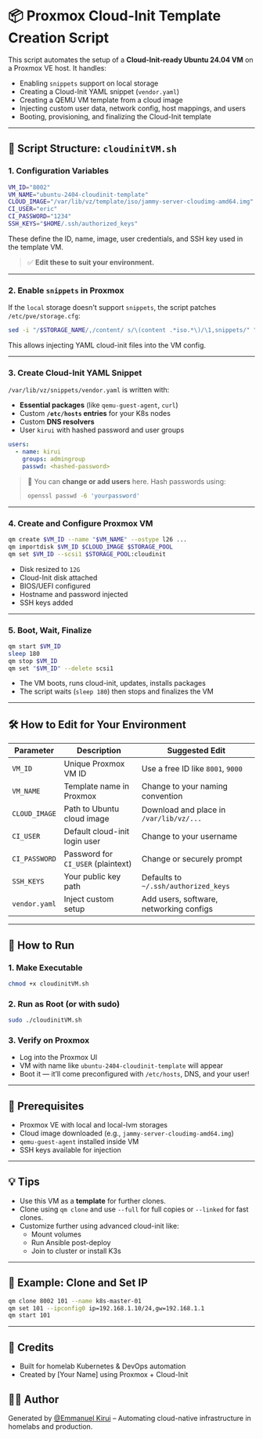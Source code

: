 
# 📦 Proxmox Cloud-Init Template Creation Script

This script automates the setup of a **Cloud-Init-ready Ubuntu 24.04 VM** on a Proxmox VE host. It handles:

- Enabling `snippets` support on local storage
- Creating a Cloud-Init YAML snippet (`vendor.yaml`)
- Creating a QEMU VM template from a cloud image
- Injecting custom user data, network config, host mappings, and users
- Booting, provisioning, and finalizing the Cloud-Init template

---

## 🧾 Script Structure: `cloudinitVM.sh`

### 1. **Configuration Variables**

```bash
VM_ID="8002"
VM_NAME="ubuntu-2404-cloudinit-template"
CLOUD_IMAGE="/var/lib/vz/template/iso/jammy-server-cloudimg-amd64.img"
CI_USER="eric"
CI_PASSWORD="1234"
SSH_KEYS="$HOME/.ssh/authorized_keys"
```

These define the ID, name, image, user credentials, and SSH key used in the template VM.

> ✅ **Edit these to suit your environment.**

---

### 2. **Enable `snippets` in Proxmox**

If the `local` storage doesn't support `snippets`, the script patches `/etc/pve/storage.cfg`:

```bash
sed -i "/$STORAGE_NAME/,/content/ s/\(content .*iso.*\)/\1,snippets/" "$CONFIG_FILE"
```

This allows injecting YAML cloud-init files into the VM config.

---

### 3. **Create Cloud-Init YAML Snippet**

`/var/lib/vz/snippets/vendor.yaml` is written with:

- **Essential packages** (like `qemu-guest-agent`, `curl`)
- Custom **`/etc/hosts` entries** for your K8s nodes
- Custom **DNS resolvers**
- User `kirui` with hashed password and user groups

```yaml
users:
  - name: kirui
    groups: admingroup
    passwd: <hashed-password>
```

> 🔐 You can **change or add users** here. Hash passwords using:
> ```bash
> openssl passwd -6 'yourpassword'
> ```

---

### 4. **Create and Configure Proxmox VM**

```bash
qm create $VM_ID --name "$VM_NAME" --ostype l26 ...
qm importdisk $VM_ID $CLOUD_IMAGE $STORAGE_POOL
qm set $VM_ID --scsi1 $STORAGE_POOL:cloudinit
```

- Disk resized to `12G`
- Cloud-Init disk attached
- BIOS/UEFI configured
- Hostname and password injected
- SSH keys added

---

### 5. **Boot, Wait, Finalize**

```bash
qm start $VM_ID
sleep 180
qm stop $VM_ID
qm set "$VM_ID" --delete scsi1
```

- The VM boots, runs cloud-init, updates, installs packages
- The script waits (`sleep 180`) then stops and finalizes the VM

---

## 🛠️ How to Edit for Your Environment

| Parameter        | Description                                      | Suggested Edit                         |
|------------------|--------------------------------------------------|----------------------------------------|
| `VM_ID`          | Unique Proxmox VM ID                             | Use a free ID like `8001`, `9000`      |
| `VM_NAME`        | Template name in Proxmox                         | Change to your naming convention       |
| `CLOUD_IMAGE`    | Path to Ubuntu cloud image                       | Download and place in `/var/lib/vz/...`|
| `CI_USER`        | Default cloud-init login user                    | Change to your username                |
| `CI_PASSWORD`    | Password for `CI_USER` (plaintext)               | Change or securely prompt              |
| `SSH_KEYS`       | Your public key path                             | Defaults to `~/.ssh/authorized_keys`   |
| `vendor.yaml`    | Inject custom setup                              | Add users, software, networking configs|

---

## 🚀 How to Run

### 1. Make Executable

```bash
chmod +x cloudinitVM.sh
```

### 2. Run as Root (or with sudo)

```bash
sudo ./cloudinitVM.sh
```

### 3. Verify on Proxmox

- Log into the Proxmox UI
- VM with name like `ubuntu-2404-cloudinit-template` will appear
- Boot it — it’ll come preconfigured with `/etc/hosts`, DNS, and your user!

---

## 🧰 Prerequisites

- Proxmox VE with local and local-lvm storages
- Cloud image downloaded (e.g., `jammy-server-cloudimg-amd64.img`)
- `qemu-guest-agent` installed inside VM
- SSH keys available for injection

---

## 💡 Tips

- Use this VM as a **template** for further clones.
- Clone using `qm clone` and use `--full` for full copies or `--linked` for fast clones.
- Customize further using advanced cloud-init like:
  - Mount volumes
  - Run Ansible post-deploy
  - Join to cluster or install K3s

---

## 🧪 Example: Clone and Set IP

```bash
qm clone 8002 101 --name k8s-master-01
qm set 101 --ipconfig0 ip=192.168.1.10/24,gw=192.168.1.1
qm start 101
```

---

## 🙌 Credits

- Built for homelab Kubernetes & DevOps automation
- Created by [Your Name] using Proxmox + Cloud-Init
## 👨‍💻 Author

Generated by [@Emmanuel Kirui](https://www.linkedin.com/in/emmanuel-kirui/) – Automating cloud-native infrastructure in homelabs and production.